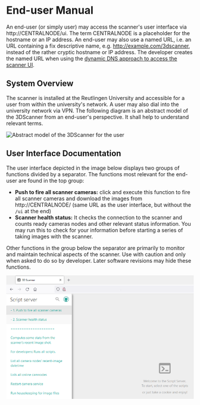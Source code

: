 # End-user Manual

An end-user (or simply user) may access the scanner's user interface via http://CENTRALNODE/ui. The term CENTRALNODE is a placeholder for the hostname or an IP address. An end-user may also use a named URL, i.e. an URL containing a fix descriptive name, e.g. http://example.com/3dscanner, instead of the rather cryptic hostname or IP address. The developer creates the named URL when using the [dynamic DNS approach to access the scanner UI](dyndns.md).


## System Overview

The scanner is installed at the Reutlingen University and accessible for a user from within the university's network. A user may also dial into the university network via VPN. The following diagram is an abstract model of the 3DScanner from an end-user's perspective. It shall help to understand relevant terms. 

![ Abstract model of the 3DScanner for the user](http://www.plantuml.com/plantuml/png/9Scn3K8n30N0LM21k4X7pGOCW89jyICI9xAV1UE3H7N5dRlnID7qSJg07HSYR-_ox3ZoaQ7Eow26mciIY_AhEjNhZPkPEiqM-26BWsJVgyG_2Zxu0W00)


## User Interface Documentation

The user interface depicted in the image below displays two groups of functions divided by a separator. The functions most relevant for the end-user are found in the top group:

* **Push to fire all scanner cameras:** click and execute this function to fire all scanner cameras and download the images from http://CENTRALNODE/ (same URL as the user interface, but without the `/ui` at the end)
* **Scanner health status:** It checks the connection to the scanner and counts ready cameras nodes and other relevant status information. You may run this to check for your information before starting a series of taking images with the scanner.

Other functions in the group below the separator are primarily to monitor and maintain technical aspects of the scanner. Use with caution and only when asked to do so by developer. Later software revisions may hide these functions.

![web-based user interface](scannerui.png)



